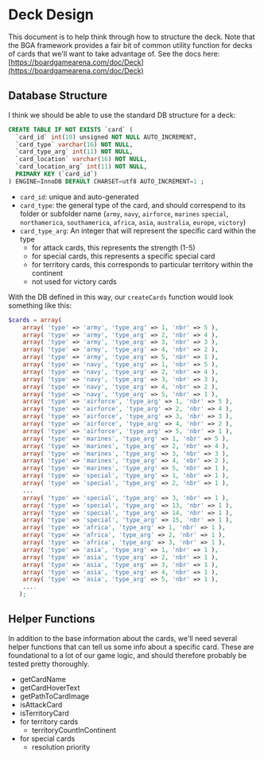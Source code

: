 # Deck Design

This document is to help think through how to structure the deck. Note that the BGA framework provides a fair bit of common utility function for decks of cards that we'll want to take advantage of. See the docs here: [https://boardgamearena.com/doc/Deck](https://boardgamearena.com/doc/Deck)

## Database Structure 

I think we should be able to use the standard DB structure for a deck:

```sql
CREATE TABLE IF NOT EXISTS `card` (
  `card_id` int(10) unsigned NOT NULL AUTO_INCREMENT,
  `card_type` varchar(16) NOT NULL,
  `card_type_arg` int(11) NOT NULL,
  `card_location` varchar(16) NOT NULL,
  `card_location_arg` int(11) NOT NULL,
  PRIMARY KEY (`card_id`)
) ENGINE=InnoDB DEFAULT CHARSET=utf8 AUTO_INCREMENT=1 ;
```

- `card_id`: unique and auto-generated
- `card_type`: the general type of the card, and should correspend to its folder or subfolder name (`army`, `navy`, `airforce`, `marines` `special`, `northamerica`, `southamerica`, `africa`, `asia`, `australia`, `europe`, `victory`)
- `card_type_arg`: An integer that will represent the specific card within the type
    - for attack cards, this represents the strength (1-5)
    - for special cards, this represents a specific special card
    - for territory cards, this corresponds to particular territory within the continent
    - not used for victory cards

With the DB defined in this way, our `createCards` function would look something like this:

```php
$cards = array(
    array( 'type' => 'army', 'type_arg' => 1, 'nbr' => 5 ),
    array( 'type' => 'army', 'type_arg' => 2, 'nbr' => 4 ),
    array( 'type' => 'army', 'type_arg' => 3, 'nbr' => 3 ),
    array( 'type' => 'army', 'type_arg' => 4, 'nbr' => 2 ),
    array( 'type' => 'army', 'type_arg' => 5, 'nbr' => 1 ),
    array( 'type' => 'navy', 'type_arg' => 1, 'nbr' => 5 ),
    array( 'type' => 'navy', 'type_arg' => 2, 'nbr' => 4 ),
    array( 'type' => 'navy', 'type_arg' => 3, 'nbr' => 3 ),
    array( 'type' => 'navy', 'type_arg' => 4, 'nbr' => 2 ),
    array( 'type' => 'navy', 'type_arg' => 5, 'nbr' => 1 ),
    array( 'type' => 'airforce', 'type_arg' => 1, 'nbr' => 5 ),
    array( 'type' => 'airforce', 'type_arg' => 2, 'nbr' => 4 ),
    array( 'type' => 'airforce', 'type_arg' => 3, 'nbr' => 3 ),
    array( 'type' => 'airforce', 'type_arg' => 4, 'nbr' => 2 ),
    array( 'type' => 'airforce', 'type_arg' => 5, 'nbr' => 1 ),
    array( 'type' => 'marines', 'type_arg' => 1, 'nbr' => 5 ),
    array( 'type' => 'marines', 'type_arg' => 2, 'nbr' => 4 ),
    array( 'type' => 'marines', 'type_arg' => 3, 'nbr' => 3 ),
    array( 'type' => 'marines', 'type_arg' => 4, 'nbr' => 2 ),
    array( 'type' => 'marines', 'type_arg' => 5, 'nbr' => 1 ),
    array( 'type' => 'special', 'type_arg' => 1, 'nbr' => 1 ),
    array( 'type' => 'special', 'type_arg' => 2, 'nbr' => 1 ),
    ...
    array( 'type' => 'special', 'type_arg' => 3, 'nbr' => 1 ),
    array( 'type' => 'special', 'type_arg' => 13, 'nbr' => 1 ),
    array( 'type' => 'special', 'type_arg' => 14, 'nbr' => 1 ),
    array( 'type' => 'special', 'type_arg' => 15, 'nbr' => 1 ),
    array( 'type' => 'africa', 'type_arg' => 1, 'nbr' => 1 ),
    array( 'type' => 'africa', 'type_arg' => 2, 'nbr' => 1 ),
    array( 'type' => 'africa', 'type_arg' => 3, 'nbr' => 1 ),
    array( 'type' => 'asia', 'type_arg' => 1, 'nbr' => 1 ),
    array( 'type' => 'asia', 'type_arg' => 2, 'nbr' => 1 ),
    array( 'type' => 'asia', 'type_arg' => 3, 'nbr' => 1 ),
    array( 'type' => 'asia', 'type_arg' => 4, 'nbr' => 1 ),
    array( 'type' => 'asia', 'type_arg' => 5, 'nbr' => 1 ),
    ....
   );
```

## Helper Functions

In addition to the base information about the cards, we'll need several helper functions that can tell us some info about a specific card. These are foundational to a lot of our game logic, and should therefore probably be tested pretty thoroughly.

- getCardName
- getCardHoverText
- getPathToCardImage
- isAttackCard
- isTerritoryCard
- for territory cards
    - territoryCountInContinent
- for special cards
    - resolution priority
